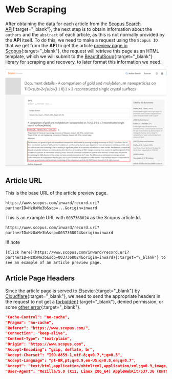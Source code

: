 # Web Scraping

After obtaining the data for each article from the [Scopus Search API](https://dev.elsevier.com/documentation/SCOPUSSearchAPI.wadl){:target="\_blank"}, the next step is to obtain information about the `authors` and the `abstract` of each article, as this is not normally provided by the **API** itself. To do this, we need to make a request using the `Scopus ID` that we get from the **API** to get the article [preview page in Scopus](https://www.scopus.com/home.uri?zone=header&origin=recordpage){:target="\_blank"}, the request will retrieve this page as an HTML template, which we will submit to the [BeautifulSoup](https://beautiful-soup-4.readthedocs.io/en/latest/){:target="\_blank"} library for scraping and recovery, to later format this information we need.

![Article Preview Page](../images/article-preview-page.png)

## Article URL

This is the base URL of the article preview page.

```text
https://www.scopus.com/inward/record.uri?partnerID=HzOxMe3b&scp=...&origin=inward
```

This is an example URL with `0037368024` as the Scopus article Id.

```text
https://www.scopus.com/inward/record.uri?partnerID=HzOxMe3b&scp=0037368024&origin=inward
```

!!! note

    [Click here](https://www.scopus.com/inward/record.uri?partnerID=HzOxMe3b&scp=0037368024&origin=inward){:target="\_blank"} to see an example of an article preview page.

## Article Page Headers

Since the article page is served to [Elsevier](https://www.elsevier.com/pt-br){:target="\_blank"} by [Cloudflare](https://www.cloudflare.com/pt-br/){:target="\_blank"}, we need to send the appropriate headers in the request to not get a [forbidden](https://developer.mozilla.org/pt-BR/docs/Web/HTTP/Status/403){:target="\_blank"}, denied permission, or some [other error](https://developer.mozilla.org/en-US/docs/Web/HTTP/Status#client_error_responses){:target="\_blank"}.

```json
"Cache-Control": "no-cache",
"Pragma": "no-cache",
"Referer": "https://www.scopus.com/",
"Connection": "keep-alive",
"Content-Type": "text/plain",
"Origin": "https://www.scopus.com",
"Accept-Encoding": "gzip, deflate, br",
"Accept-Charset": "ISO-8859-1,utf-8;q=0.7,*;q=0.3",
"Accept-Language": "pt-BR,pt;q=0.9,en-US;q=0.8,en;q=0.7",
"Accept": "text/html,application/xhtml+xml,application/xml;q=0.9,image/avif,image/webp,image/apng,*/*;q=0.8,application/signed-exchange;v=b3;q=0.7",
"User-Agent": "Mozilla/5.0 (X11; Linux x86_64) AppleWebKit/537.36 (KHTML, like Gecko) Chrome/121.0.0.0 Safari/537.36"
```
